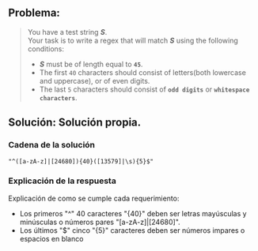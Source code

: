 ## Problema:

> You have a test string ***S***.  
> Your task is to write a regex that will match ***S*** using the following conditions:
> - ***S*** must be of length equal to **`45`**.
> - The first `40` characters should consist of letters(both lowercase and uppercase), or of even digits.
> - The last `5` characters should consist of **`odd digits`** or **`whitespace characters`**.
## Solución: Solución propia.
### Cadena de la solución
```
"^([a-zA-z]|[24680]){40}([13579]|\s){5}$"
``` 
### Explicación de la respuesta

Explicación de como se cumple cada requerimiento:
- Los primeros "^" 40 caracteres "{40}" deben ser letras mayúsculas y minúsculas o números pares "\[a-zA-z]|\[24680\]".
- Los últimos "$" cinco "{5}" caracteres deben ser números impares o espacios en blanco